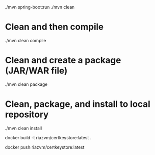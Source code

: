 ./mvn spring-boot:run
./mvn clean

# Clean and then compile
./mvn clean compile

# Clean and create a package (JAR/WAR file)
./mvn clean package

# Clean, package, and install to local repository
./mvn clean install


docker build -t riazvm/certkeystore:latest .

docker push riazvm/certkeystore:latest


